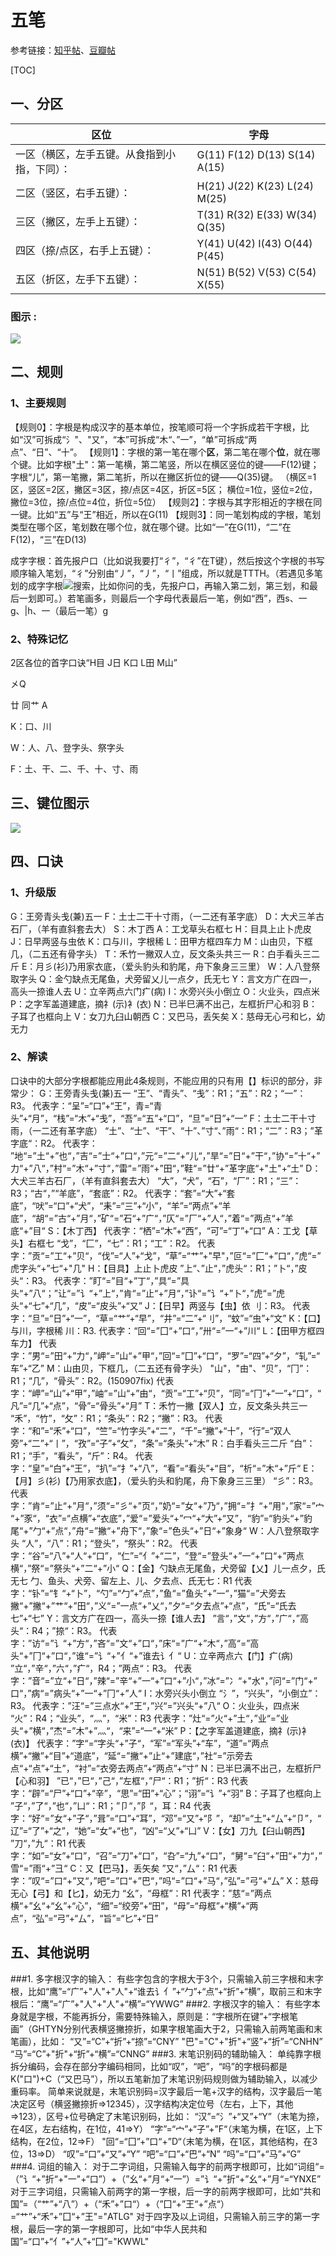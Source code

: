 # 五笔

参考链接：[知乎帖](https://www.zhihu.com/question/19816777)、[豆瓣帖](https://www.douban.com/note/218182753/)

[TOC]



## 一、分区

| 区位                     | 字母                            |
| ---------------------- | ----------------------------- |
| 一区（横区，左手五键。从食指到小指，下同）： | G(11) F(12) D(13) S(14) A(15) |
| 二区（竖区，右手五键）：           | H(21) J(22) K(23) L(24) M(25) |
| 三区（撇区，左手上五键）：          | T(31) R(32) E(33) W(34) Q(35) |
| 四区（捺/点区，右手上五键）：        | Y(41) U(42) I(43) O(44) P(45) |
| 五区（折区，左手下五键）：          | N(51) B(52) V(53) C(54) X(55) |

### 图示 :

![](./res/keyboard.jpg)

## 二、规则
### 1、主要规则
【规则0】：字根是构成汉字的基本单位，按笔顺可将一个字拆成若干字根，比如“汉”可拆成“氵"、"又”，“本”可拆成“木“、”一”，“单”可拆成“两点”、“日”、“十”。
【规则1】：字根的第一笔在哪个**区**，第二笔在哪个**位**，就在哪个键。比如字根"土"：第一笔横，第二笔竖，所以在横区竖位的键——F(12)键；字根“儿”，第一笔撇，第二笔折，所以在撇区折位的键——Q(35)键。
（横区=1区，竖区=2区，撇区=3区，捺/点区=4区，折区=5区；
横位=1位，竖位=2位，撇位=3位，捺/点位=4位，折位=5位）
【规则2】：字根与其字形相近的字根在同一键。比如“五”与“王”相近，所以在G(11)
【规则3】：同一笔划构成的字根，笔划类型在哪个区，笔划数在哪个位，就在哪个键。比如“一”在G(11)，“二”在F(12)，“三”在D(13)



成字字根：首先报户口（比如说我要打“彳”，“彳”在T键），然后按这个字根的书写顺序输入笔划，“彳”分别由“丿”，“丿”，“丨”组成，所以就是TTTH。（若遇见多笔划的成字字根![搜索](https://gss0.bdstatic.com/70cFsjip0QIZ8tyhnq/img/iknow/qb/select-search.png)，比如你问的戋，先报户口，再输入第二划，第三划，和最后一划即可。）若笔画多，则最后一个字母代表最后一笔，例如“西”，西s、一g、|h、一（最后一笔）g



### 2、特殊记忆

2区各位的首字口诀“H目 J日 K口 L田 M山”

㐅Q

廿 同艹 A

K：口、川

W：人、八、登字头、祭字头

F：土、干、二、千、十、寸、雨



## 三、键位图示

![](./res/wubizg.png)



## 四、口诀
### 1、升级版
G：王旁青头戋(兼)五一
F：土士二干十寸雨，（一二还有革字底）
D：大犬三羊古石厂，（羊有直斜套去大）
S：木丁西
A：工戈草头右框七
H：目具上止卜虎皮
J：日早两竖与虫依
K：口与川，字根稀
L：田甲方框四车力
M：山由贝，下框几，（二五还有骨字头）
T：禾竹一撇双人立，反文条头共三一
R：白手看头三二斤
E：月彡(衫)乃用家衣底，（爱头豹头和豹尾，舟下象身三三里）
W：人八登祭取字头
Q：金勺缺点无尾鱼，犬旁留乂儿一点夕，氏无七
Y：言文方广在四一，高头一捺谁人去
U：立辛两点六门疒(病)
I：水旁兴头小倒立
O：火业头，四点米
P：之字军盖道建底，摘礻(示)衤(衣)
N：已半巳满不出己，左框折尸心和羽
B：子耳了也框向上
V：女刀九臼山朝西
C：又巴马，丢矢矣
X：慈母无心弓和匕，幼无力



### 2、解读

口诀中的大部分字根都能应用此4条规则，不能应用的只有用【】标识的部分，非常少：
G：王旁青头戋(兼)五一
“王”、“青头”、“戋”：R1；“五”：R2；“一”：R3。
代表字：“呈”=“口”+“王”，青=“青头”+“月”，“栈”=“木”+“戋”，“吾”=“五”+“口”，“旦”=“日”+“一”
F：土士二干十寸雨，（一二还有革字底）
“土”、“士”、“干”、“十”、”寸“、”雨“：R1；“二”：R3；”革字底“：R2。
代表字： ”地“=”土“+”也“，”吉“=”士“+”口“，”元“=”二“+”儿“，”旱“=”日“+”干“，”协“=”十“+”力“+”八“，”村“=”木“+”寸“，”雷“=”雨“+”田“，”鞋“=”廿“+”革字底“+"土"+“土”
D：大犬三羊古石厂，（羊有直斜套去大）
“大”，“犬”，“石”，“厂”：R1；“三”：R3；“古“，”“羊底”，“套底”：R2。
代表字：“套”=“大”+“套底”，“吠”=“口”+“犬”，“耒”=“三”+“小”，“羊”=“两点”+“羊底”，“胡“=”古“+”月“，”矿“=”石“+”广“，”仄“=”厂“+”人“，”着“=”两点“+”羊底“+”目“
S：【木丁西】
代表字：“栖”=“木”+“西”，“可”=“丁”+“口”
A：工戈【草头】右框七
“戈”，“匚”，“七”：R1；“工”：R2。
代表字：”贡“=”工“+”贝“，“伐”=“人”+“戈”，“草”=“艹”+"早"，”叵“=”匚“+”口“，”虎“=”虎字头“+”七“+"几"
H：【目具】上止卜虎皮
”上“、”止“，”虎头“：R1；”卜“，”皮头“：R3。
代表字：”盯“=”目“+”丁“，”具“=”具头“+”八“；”让“=”讠“+”上“，”肯“=”止“+”月“，”讣“=”讠“+”卜“，”虎“=”虎头“+“七”+“几”，“皮”=“皮头”+“又”
J：【日早】两竖与【虫】依
刂：R3。
代表字：“旦”=“日”+“一”，“草=“艹”+“早”，“井”=“二”+“刂”，“蚊”=“虫”+“文”
K：【口】与川，字根稀
川：R3.
代表字：“回“=”囗“+”口“，”卅“=”一“+”川“
L：【田甲方框四车力】
代表字：”男“=”田“+”力“，”岬“=”山“+”甲“，”回“=”囗”+“口”，“罗”=“四”+“夕”，“轧”=“车”+“乙”
M：山由贝，下框几，（二五还有骨字头）
"山"，"由"、“贝”，“冂”：R1；“几”，“骨头”：R2。(150907fix)
代表字：“岬”=“山”+“甲”，”岫“=”山“+”由“，“贡”=“工”+“贝”，“同”=“冂”+“一”+“口”，“凡”=“几”+“点”，“骨”=“骨头”+“月”
T：禾竹一撇【双人】立，反文条头共三一
“禾”，“竹”，“攵”：R1；“条头”：R2；“撇”：R3。
代表字：“和”=“禾”+“口”，“竺”=“竹字头”+“二”，“千”=“撇”+“十”，“行”=“双人旁”+“二”+“丨”，“孜”=“子”+“攵”，“条”=“条头”+“木”
R：白手看头三二斤
“白”：R1；“手”，“看头”，“斤”：R4。
代表字：“皇”=“白”+“王”，“扒”=“扌”+“八”，“看”=“看头”+“目”，“析“=”木“+”斤“
E：【月】彡(衫)【乃用家衣底】，（爱头豹头和豹尾，舟下象身三三里）
“彡”：R3。
代表字：”肯“=”止“+”月“，”须“=”彡“+”页“，”奶“=”女“+”乃“，”拥“=”扌“+”用“，”家“=”宀“+”豕“，“衣”=“点横”+“衣底”，”爱“=”爱头“+”冖“+“大”+“又”，“豹”=“豹头“+”豹尾“+”勹“+”点“，”舟“=”撇“+”舟下“，”象“=”色头“+”日“+”象身“
W：人八登祭取字头
“人”，“八”：R1；“登头”，“祭头”：R2。
代表字：“谷”=“八”+“人“+“口”，“仁”=“亻”+“二”，“登“=”登头“+”一“+”口“+”两点横“，”祭“=”祭头“+”二“+”小“
Q：【金】勺缺点无尾鱼，犬旁留【乂】儿一点夕，氏无七
勹、鱼头、犬旁、留左上、儿、夕去点、氏无七：R1
代表字：“钋”=“钅“+“卜”，“勺”=“勹”+“点”，”鱼“=”鱼头“+”一“，”猫“=”犬旁去撇“+”撇“+”艹“+”田“，”义“=”一点“+”乂“，”夕“=“夕去点”+“点”，“氏”=“氏去七”+“七”
Y：言文方广在四一，高头一捺【谁人去】
”言“，”文“，”方“，”广“，”高头“：R4；”捺“：R3。
代表字：”访“=”讠“+”方“，”吝“=”文“+”口“，”床“=”广“+”木“，”高“=”高头“+”冂“+”口“，”谁“=”讠“+”亻“+”谁去讠亻“
U：立辛两点六【门】疒(病)
”立“，”辛“，”六“，”疒“，R4；”两点“：R3。
代表字：”音“=”立“+”日“，”辣“=”辛“+”一“+”口“+”小“，”冰“=”冫“+"水"，”问“=”门“+”口“，”病“=”病头“+”一“+”冂“+”人“
I：水旁兴头小倒立
“氵”，“兴头”，“小倒立”：R3。
代表字：”汪“=”三点水“+”王“，”兴“=”兴头“+”八“
O：火业头，四点米
“火”：R4；“业头”，“灬”，“米”：R3
代表字：”灶“=”火“+”土“，”业“=”业头“+”横“，”杰“=”木”+”灬“，“来”=“一”+“米”
P：【之字军盖道建底，摘礻(示)衤(衣)】
代表字：”字“=“字头“+”子“，“军”=“军头”+“车”，“道”=“两点横”+“撇”+“目”+“道底”，“延“=”撇“+”止“+”建底“，”社“=”示旁去点“+“点”+“土”，“衬”=“衣旁去两点”+“两点”+“寸”
N：已半巳满不出己，左框折尸【心和羽】
”已“，”巳“，”己“，”左框“，”尸“：R1；”折“：R3
代表字：“辟”=“尸”+“口”+“辛”，“思”=“田”+“心”；“诩”=“讠”+“羽”
B：子耳了也框向上
”子“，”了“，”也“，”凵“：R1；”卩“，”阝“，耳：R4
代表字：“好“=”女“+”子“，”咠”=“口”+“耳”，“邓”=“又”+“阝”，“却”=“土”+“厶”+“卩”，“辽”=“了”+“之”，“她”=“女”+“也”，“凶”=“乂”+“凵”
V：【女】刀九【臼山朝西】
”刀“，”九“：R1
代表字：“如”=“女”+“口”，“召”=“刀”+“口”，“叴”=“九”+“口”，“舅“=”臼“+”田“+”力“，”雪“=”雨“+”彐“
C：又【巴马】，丢矢矣
”又“，”厶“：R1
代表字：”叹“=”口“+”又“，”吧“=”口“+”巴“，”吗“=”口“+”马“，”弘”=”弓“+“厶”
X：慈母无心【弓】和【匕】，幼无力
“幺”，“母框”：R1
代表字：”慈“=”两点横“+”幺“+“幺”+“心”，“细”=“绞旁”+“田”，“母”=“母框”+“横”+“两点”，“弘”=“弓”+“厶”，“旨”=“匕”+“日”



## 五、其他说明

###1. 多字根汉字的输入：
   有些字包含的字根大于3个，只需输入前三字根和末字根，比如“鹰”=“广”+"人"+"人"+“谁去讠亻”+“勹”+“点”+“折”+“横”，取前三和末字根后：“鹰”=“广”+"人"+"人"+“横”=“YWWG”
###2. 字根汉字的输入：
   有些字本身就是字根，不能再拆分，需要特殊输入，原则是：“字根所在键”+“字根笔画”（GHTYN分别代表横竖撇捺折，如果字根笔画大于2，只需输入前两笔画和末笔画），比如：
   “又”=“C”+“折”+“捺”=“CNY”
   "巴"="C"+"折"+“竖”+“折”=“CNHN”
   “马”=“C”+"折"+“折”+“横”=“CNNG”
###3. 末笔识别码的辅助输入：
   单纯靠字根拆分编码，会存在部分字编码相同，比如“叹”，“吧”，“吗”的字根码都是K("口")+C（“又巴马”），所以五笔新加了末笔识别码规则做为辅助输入，以减少重码率。
   简单来说就是，末笔识别码=汉字最后一笔+汉字的结构，汉字最后一笔决定区号（横竖撇捺折=>12345），汉字结构决定位号（左右，上下，其他=>123），区号+位号确定了末笔识别码，比如：
   “汉”=“氵”+“又”+“Y”（末笔为捺，在4区，左右结构，在1位，41=>Y）
   “字”=“宀”+“子”+”F“（末笔为横，在1区，上下结构，在2位，12=>F）
   "回“=“囗”+”口“+”D“（末笔为横，在1区，其他结构，在3位，13=>D）
   “叹”=“口”+“又”+“Y”
   “吧”=“口”+“巴”+“N”
   “吗”=“口”+“马”+“G”
###4. 词组的输入：
   对于二字词组，只需输入每字的前两字根即可，比如“词组“=（”讠“+”折“+"一"+“口”）+（”幺“+”月“+“一”）=”讠“+”折“+”幺“+”月“=“YNXE”
   对于三字词组，只需输入前两字的第一字根，后一字的前两字根即可，比如“共和国”=（“艹”+“八”）+（“禾”+”口“）+（”囗“+”王“+”点“）=“艹”+“禾”+”囗“+”王"="ATLG"
   对于四字及以上词组，只需输入前三字的第一字根，最后一字的第一字根即可，比如“中华人民共和国”=“口”+“亻”+“人”+“囗”="KWWL"